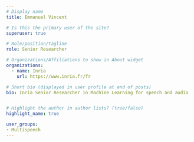 ```yaml
---
# Display name
title: Emmanuel Vincent

# Is this the primary user of the site?
superuser: true

# Role/position/tagline
role: Senior Researcher

# Organizations/Affiliations to show in About widget
organizations:
  - name: Inria
    url: https://www.inria.fr/fr

# Short bio (displayed in user profile at end of posts)
bio: Inria Senior Researcher in Machine Learning for speech and audio


# Highlight the author in author lists? (true/false)
highlight_name: true

user_groups:
- Multispeech
---
```

